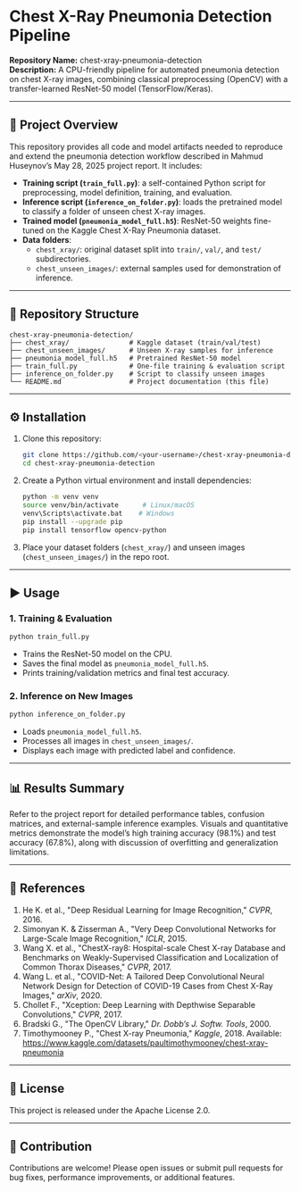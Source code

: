 # Chest X-Ray Pneumonia Detection Pipeline

**Repository Name:** chest-xray-pneumonia-detection  
**Description:** A CPU-friendly pipeline for automated pneumonia detection on chest X-ray images, combining classical preprocessing (OpenCV) with a transfer-learned ResNet-50 model (TensorFlow/Keras).

---

## 🚀 Project Overview
This repository provides all code and model artifacts needed to reproduce and extend the pneumonia detection workflow described in Mahmud Huseynov’s May 28, 2025 project report. It includes:

- **Training script (`train_full.py`)**: a self-contained Python script for preprocessing, model definition, training, and evaluation.  
- **Inference script (`inference_on_folder.py`)**: loads the pretrained model to classify a folder of unseen chest X-ray images.  
- **Trained model (`pneumonia_model_full.h5`)**: ResNet-50 weights fine-tuned on the Kaggle Chest X-Ray Pneumonia dataset.  
- **Data folders**:
  - `chest_xray/`: original dataset split into `train/`, `val/`, and `test/` subdirectories.  
  - `chest_unseen_images/`: external samples used for demonstration of inference.

---

## 📁 Repository Structure
```
chest-xray-pneumonia-detection/
├── chest_xray/               # Kaggle dataset (train/val/test)
├── chest_unseen_images/      # Unseen X-ray samples for inference
├── pneumonia_model_full.h5   # Pretrained ResNet-50 model
├── train_full.py             # One-file training & evaluation script
├── inference_on_folder.py    # Script to classify unseen images
└── README.md                 # Project documentation (this file)
```

---

## ⚙️ Installation
1. Clone this repository:
   ```bash
   git clone https://github.com/<your-username>/chest-xray-pneumonia-detection.git
   cd chest-xray-pneumonia-detection
   ```
2. Create a Python virtual environment and install dependencies:
   ```bash
   python -m venv venv
   source venv/bin/activate      # Linux/macOS
   venv\Scripts\activate.bat    # Windows
   pip install --upgrade pip
   pip install tensorflow opencv-python
   ```
3. Place your dataset folders (`chest_xray/`) and unseen images (`chest_unseen_images/`) in the repo root.

---

## ▶️ Usage

### 1. Training & Evaluation
```bash
python train_full.py
```
- Trains the ResNet-50 model on the CPU.  
- Saves the final model as `pneumonia_model_full.h5`.  
- Prints training/validation metrics and final test accuracy.

### 2. Inference on New Images
```bash
python inference_on_folder.py
```
- Loads `pneumonia_model_full.h5`.  
- Processes all images in `chest_unseen_images/`.  
- Displays each image with predicted label and confidence.

---

## 📊 Results Summary
Refer to the project report for detailed performance tables, confusion matrices, and external-sample inference examples. Visuals and quantitative metrics demonstrate the model’s high training accuracy (98.1%) and test accuracy (67.8%), along with discussion of overfitting and generalization limitations.

---

## 🔖 References
1. He K. et al., "Deep Residual Learning for Image Recognition," *CVPR*, 2016.  
2. Simonyan K. & Zisserman A., "Very Deep Convolutional Networks for Large-Scale Image Recognition," *ICLR*, 2015.  
3. Wang X. et al., "ChestX-ray8: Hospital-scale Chest X-ray Database and Benchmarks on Weakly-Supervised Classification and Localization of Common Thorax Diseases," *CVPR*, 2017.  
4. Wang L. et al., "COVID-Net: A Tailored Deep Convolutional Neural Network Design for Detection of COVID-19 Cases from Chest X-Ray Images," *arXiv*, 2020.  
5. Chollet F., "Xception: Deep Learning with Depthwise Separable Convolutions," *CVPR*, 2017.  
6. Bradski G., "The OpenCV Library," *Dr. Dobb’s J. Softw. Tools*, 2000.  
7. Timothymooney P., "Chest X-ray Pneumonia," *Kaggle*, 2018. Available: https://www.kaggle.com/datasets/paultimothymooney/chest-xray-pneumonia

---

## 📜 License
This project is released under the Apache License 2.0.

---

## 🤝 Contribution
Contributions are welcome! Please open issues or submit pull requests for bug fixes, performance improvements, or additional features.
